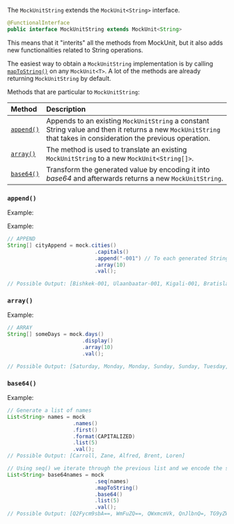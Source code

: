 The `MockUnitString` extends the `MockUnit<String>` interface.

```java
@FunctionalInterface
public interface MockUnitString extends MockUnit<String>
```

This means that it "interits" all the methods from MockUnit<String>, but it also adds new functionalities related to String operations.

The easiest way to obtain a `MockUnitString` implementation is by calling [`mapToString()`](MockUnit#maptostring) on any `MockUnit<T>`. A lot of the methods are already returning `MockUnitString` by default. 

Methods that are particular to `MockUnitString`:

| Method | Description |
|:-------|:------------|
| [`append()`](#append) | Appends to an existing `MockUnitString` a constant String value and then it returns a new `MockUnitString` that takes in consideration the previous operation. |
| [`array()`](#array) | The method is used to translate an existing `MockUnitString` to a new `MockUnit<String[]>`. |
| [`base64()`](#base64) | Transform the generated value by encoding it into *base64* and afterwards returns a new `MockUnitString`. |

### `append()` 

Example:

Example:
```java
// APPEND
String[] cityAppend = mock.cities()
                            .capitals()
                            .append("-001") // To each generated String we append "-001"
                            .array(10)
                            .val();

// Possible Output: [Bishkek-001, Ulaanbaatar-001, Kigali-001, Bratislava-001, Sarajevo-001, Kabul-001, Lusaka-001, Port Vila-001, Tegucigalpa-001, Astana-001]
```
### `array()`

Example:
```java
// ARRAY
String[] someDays = mock.days()
                        .display()
                        .array(10)
                        .val();

// Possible Output: [Saturday, Monday, Monday, Sunday, Sunday, Tuesday, Thursday, Friday, Monday, Wednesday]
```

### `base64()`

Example:
```java
// Generate a list of names
List<String> names = mock
                     .names()
                     .first()
                     .format(CAPITALIZED)
                     .list(5)
                     .val();
// Possible Output: [Carroll, Zane, Alfred, Brent, Loren]

// Using seq() we iterate through the previous list and we encode the strings
List<String> base64names = mock
                            .seq(names)
                            .mapToString()
                            .base64()
                            .list(5)
                            .val();
// Possible Output: [Q2Fycm9sbA==, WmFuZQ==, QWxmcmVk, QnJlbnQ=, TG9yZW4=]
```